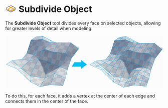 # ![Subdivide Object icon](images/icons/Object_Subdivide.png) Subdivide Object

The __Subdivide Object__ tool divides every face on selected objects, allowing for greater levels of detail when modeling.

![Subdivide Object Example](images/SubdivideObject_Example.png)

To do this, for each face, it adds a vertex at the center of each edge and connects them in the center of the face.